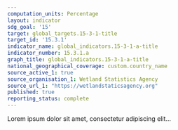 ```yaml
---
computation_units: Percentage
layout: indicator
sdg_goal: '15'
target: global_targets.15-3-1-title
target_id: '15.3.1'
indicator_name: global_indicators.15-3-1-a-title
indicator_number: 15.3.1.a
graph_title: global_indicators.15-3-1-a-title
national_geographical_coverage: custom.country_name
source_active_1: true
source_organisation_1: Wetland Statistics Agency
source_url_1: "https://wetlandstaticsagency.org"
published: true
reporting_status: complete
---
```

Lorem ipsum dolor sit amet, consectetur adipiscing elit...